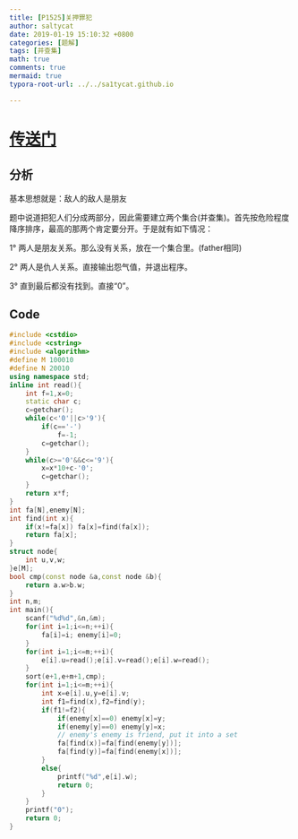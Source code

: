 ```yaml
---
title: [P1525]关押罪犯
author: saltycat
date: 2019-01-19 15:10:32 +0800
categories: [题解]
tags: [并查集]
math: true
comments: true
mermaid: true
typora-root-url: ../../sa1tycat.github.io

---
```


# [传送门](https://www.luogu.org/problemnew/show/P1525)

## 分析

基本思想就是：敌人的敌人是朋友

题中说道把犯人们分成两部分，因此需要建立两个集合(并查集)。首先按危险程度降序排序，最高的那两个肯定要分开。于是就有如下情况：

1° 两人是朋友关系。那么没有关系，放在一个集合里。(father相同)

2° 两人是仇人关系。直接输出怨气值，并退出程序。

3° 直到最后都没有找到。直接“0”。

## Code

```c++
#include <cstdio>
#include <cstring>
#include <algorithm>
#define M 100010
#define N 20010
using namespace std;
inline int read(){
    int f=1,x=0;
    static char c;
    c=getchar();
    while(c<'0'||c>'9'){
        if(c=='-')
            f=-1;
        c=getchar();
    }
    while(c>='0'&&c<='9'){
        x=x*10+c-'0';
        c=getchar();
    }
    return x*f;
}
int fa[N],enemy[N];
int find(int x){
    if(x!=fa[x]) fa[x]=find(fa[x]);
    return fa[x];
}
struct node{
    int u,v,w;
}e[M];
bool cmp(const node &a,const node &b){
    return a.w>b.w;
}
int n,m;
int main(){
    scanf("%d%d",&n,&m);
    for(int i=1;i<=n;++i){
        fa[i]=i; enemy[i]=0;
    }
    for(int i=1;i<=m;++i){
        e[i].u=read();e[i].v=read();e[i].w=read();
    }
    sort(e+1,e+m+1,cmp);
    for(int i=1;i<=m;++i){
        int x=e[i].u,y=e[i].v;
        int f1=find(x),f2=find(y);
        if(f1!=f2){
            if(enemy[x]==0) enemy[x]=y;
            if(enemy[y]==0) enemy[y]=x;
            // enemy's enemy is friend, put it into a set
            fa[find(x)]=fa[find(enemy[y])];
            fa[find(y)]=fa[find(enemy[x])];
        }
        else{
            printf("%d",e[i].w);
            return 0;
        }
    }
    printf("0");
    return 0;
}
```